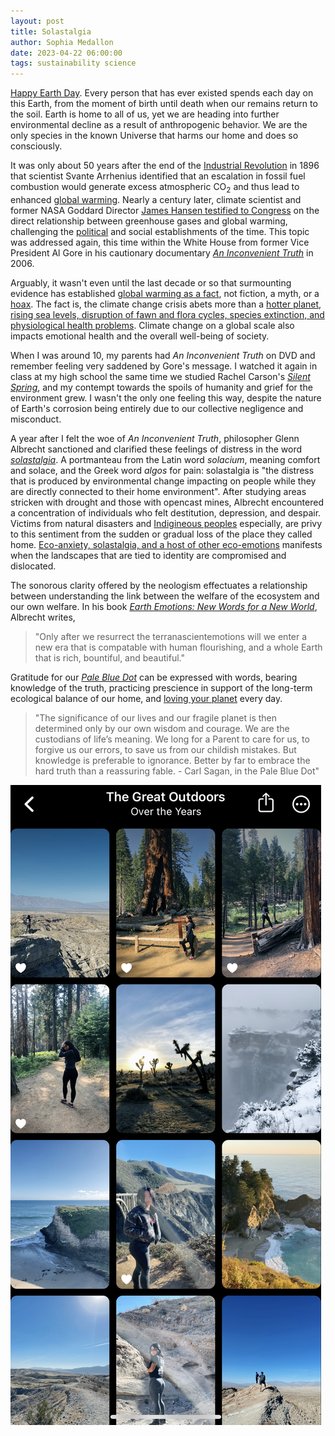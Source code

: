 ```yaml
---
layout: post
title: Solastalgia
author: Sophia Medallon
date: 2023-04-22 06:00:00
tags: sustainability science
---
```


[Happy Earth Day](https://www.earthday.org). Every person that has ever existed spends each day on this Earth, from the moment of birth until death when our remains return to the soil. Earth is home to all of us, yet we are heading into further environmental decline as a result of anthropogenic behavior. We are the only species in the known Universe that harms our home and does so consciously.

It was only about 50 years after the end of the [Industrial Revolution](https://education.nationalgeographic.org/resource/industrial-revolution-and-technology/) in 1896 that scientist Svante Arrhenius identified that an escalation in fossil fuel combustion would generate excess atmospheric CO<sub>2</sub> and thus lead to enhanced [global warming](https://www.rsc.org/images/Arrhenius1896_tcm18-173546.pdf). Nearly a century later, climate scientist and former NASA Goddard Director [James Hansen testified to Congress](https://babel.hathitrust.org/cgi/pt?id=uc1.b5127807&view=1up&seq=45) on the direct relationship between greenhouse gases and global warming, challenging the [political](https://www.nytimes.com/1989/05/09/opinion/the-white-house-and-the-greenhouse.html) and social establishments of the time. This topic was addressed again, this time within the White House from former Vice President Al Gore in his cautionary documentary [*An Inconvenient Truth*](https://algore.com/library/an-inconvenient-truth-dvd) in 2006.

Arguably, it wasn't even until the last decade or so that surmounting evidence has established [global warming as a fact](https://labgov.city/theurbanmedialab/global-warming-a-fact-or-a-myth/), not fiction, a myth, or a [hoax](https://time.com/5622374/donald-trump-climate-change-hoax-event/). The fact is, the climate change crisis abets more than a [hotter planet, rising sea levels, disruption of fawn and flora cycles, species extinction, and physiological health problems](https://www.dosomething.org/us/facts/11-facts-about-global-warming). Climate change on a global scale also impacts emotional health and the overall well-being of society.

When I was around 10, my parents had *An Inconvenient Truth* on DVD and remember feeling very saddened by Gore's message. I watched it again in class at my high school the same time we studied Rachel Carson's [*Silent Spring*](https://www.rachelcarson.org/silent-spring), and my contempt towards the spoils of humanity and grief for the environment grew. I wasn't the only one feeling this way, despite the nature of Earth's corrosion being entirely due to our collective negligence and misconduct.

A year after I felt the woe of *An Inconvenient Truth*, philosopher Glenn Albrecht sanctioned and clarified these feelings of distress in the word [*solastalgia*](https://pubmed.ncbi.nlm.nih.gov/18027145/). A portmanteau from the Latin word *solacium*, meaning comfort and solace, and the Greek word *algos* for pain: solastalgia is "the distress that is produced by environmental change impacting on people while they are directly connected to their home environment". After studying areas stricken with drought and those with opencast mines, Albrecht encountered a concentration of individuals who felt destitution, depression, and despair. Victims from natural disasters and [Indigineous peoples](https://pubmed.ncbi.nlm.nih.gov/30964411/) especially, are privy to this sentiment from the sudden or gradual loss of the place they called home. [Eco-anxiety, solastalgia, and a host of other eco-emotions](https://www.sciencedirect.com/science/article/pii/S2667278221000444) manifests when the landscapes that are tied to identity are compromised and dislocated.

The sonorous clarity offered by the neologism effectuates a relationship between understanding the link between the welfare of the ecosystem and our own welfare. In his book [*Earth Emotions: New Words for a New World*](https://www.cornellpress.cornell.edu/book/9781501715228/earth-emotions/), Albrecht writes, 

> "Only after we resurrect the terranascientemotions will we enter a new era that is compatable with human flourishing, and a whole Earth that is rich, bountiful, and beautiful."

Gratitude for our [*Pale Blue Dot*](https://www.randomhousebooks.com/books/159735/) can be expressed with words, bearing knowledge of the truth, practicing prescience in support of the long-term ecological balance of our home, and [loving your planet](https://solariachip.github.io/loveyourplanet/) every day.

> "The significance of our lives and our fragile planet is then determined only by our own wisdom and courage. We are the custodians of life’s meaning. We long for a Parent to care for us, to forgive us our errors, to save us from our childish mistakes. But knowledge is preferable to ignorance. Better by far to embrace the hard truth than a reassuring fable. - Carl Sagan, in the Pale Blue Dot"

<img src='/images/IMG_9387.jpeg'>
